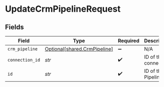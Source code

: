 # UpdateCrmPipelineRequest


## Fields

| Field                                                              | Type                                                               | Required                                                           | Description                                                        |
| ------------------------------------------------------------------ | ------------------------------------------------------------------ | ------------------------------------------------------------------ | ------------------------------------------------------------------ |
| `crm_pipeline`                                                     | [Optional[shared.CrmPipeline]](../../models/shared/crmpipeline.md) | :heavy_minus_sign:                                                 | N/A                                                                |
| `connection_id`                                                    | *str*                                                              | :heavy_check_mark:                                                 | ID of the connection                                               |
| `id`                                                               | *str*                                                              | :heavy_check_mark:                                                 | ID of the Pipeline                                                 |